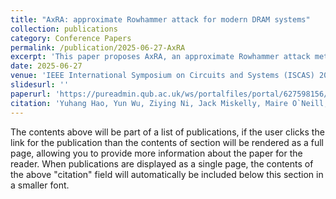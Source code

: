```yaml
---
title: "AxRA: approximate Rowhammer attack for modern DRAM systems"
collection: publications
category: Conference Papers
permalink: /publication/2025-06-27-AxRA
excerpt: 'This paper proposes AxRA, an approximate Rowhammer attack methodology tailored for modern DRAM systems, addressing reliability and security implications.'
date: 2025-06-27
venue: 'IEEE International Symposium on Circuits and Systems (ISCAS) 2025'
slidesurl: ''
paperurl: 'https://pureadmin.qub.ac.uk/ws/portalfiles/portal/627598156/Approx_enhanced_RowHammer.pdf'
citation: 'Yuhang Hao, Yun Wu, Ziying Ni, Jack Miskelly, Maire O`Neill, Chongyan Gu. (2025). &quot;AxRA: approximate Rowhammer attack for modern DRAM systems.&quot; <i>IEEE International Symposium on Circuits and Systems (ISCAS) 2025: Proceedings</i>. IEEE.'
---
```


The contents above will be part of a list of publications, if the user clicks the link for the publication than the contents of section will be rendered as a full page, allowing you to provide more information about the paper for the reader. When publications are displayed as a single page, the contents of the above "citation" field will automatically be included below this section in a smaller font.
